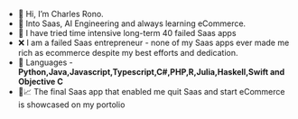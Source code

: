 - 👋 Hi, I’m Charles Rono.
- 🌱 Into Saas, AI Engineering and always learning eCommerce.
- 🚀 I have tried time intensive long-term 40 failed Saas apps
- ❌ I am a failed Saas entrepreneur - none of my Saas apps ever made me rich as ecommerce despite my best efforts and dedication.
- 🎯 Languages - **Python,Java,Javascript,Typescript,C#,PHP,R,Julia,Haskell,Swift and Objective C**
- 🚀📈 The final Saas app that enabled me quit Saas and start eCommerce is showcased on my portolio

